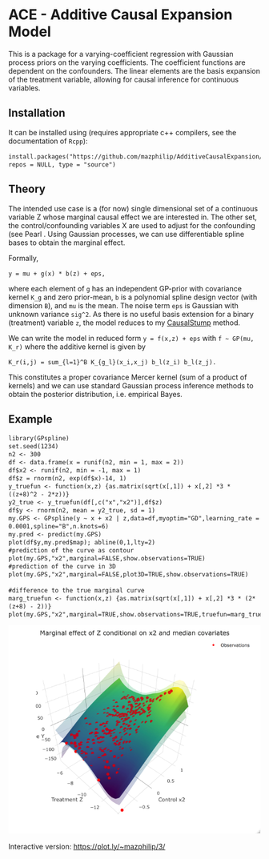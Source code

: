 # ACE - Additive Causal Expansion Model
This is a package for a varying-coefficient regression with Gaussian process priors on the varying coefficients. The coefficient functions are dependent on the confounders. The linear elements are the basis expansion of the treatment variable, allowing for causal inference for continuous variables.

## Installation
It can be installed using (requires appropriate c++ compilers, see the documentation of ```Rcpp```):
```
install.packages("https://github.com/mazphilip/AdditiveCausalExpansion/raw/master/builds/GPspline_0.2.0.tar.gz", repos = NULL, type = "source")
```

## Theory
The intended use case is a (for now) single dimensional set of a continuous variable Z whose marginal causal effect we are interested in. The other set, the control/confounding variables X are used to adjust for the confounding (see Pearl . Using Gaussian processes, we can use differentiable spline bases to obtain the marginal effect. 

Formally,
```
y = mu + g(x) * b(z) + eps,
```
where each element of ```g``` has an independent GP-prior with covariance kernel ```K_g``` and zero prior-mean, ```b``` is a polynomial spline design vector (with dimension ```B```), and ```mu``` is the mean. The noise term ```eps``` is Gaussian with unknown variance ```sig^2```. As there is no useful basis extension for a binary (treatment) variable ```z```, the model reduces to my [CausalStump](https://github.com/mazphilip/CausalStump) method.

We can write the model in reduced form ```y = f(x,z) + eps``` with ```f ~ GP(mu, K_r)``` where the additive kernel is given by
```
K_r(i,j) = sum_{l=1}^B K_{g_l}(x_i,x_j) b_l(z_i) b_l(z_j).
```
This constitutes a proper covariance Mercer kernel (sum of a product of kernels) and we can use standard Gaussian process inference methods to obtain the posterior distribution, i.e. empirical Bayes. 

## Example
```
library(GPspline)
set.seed(1234)
n2 <- 300
df <- data.frame(x = runif(n2, min = 1, max = 2))
df$x2 <- runif(n2, min = -1, max = 1)
df$z = rnorm(n2, exp(df$x)-14, 1)
y_truefun <- function(x,z) {as.matrix(sqrt(x[,1]) + x[,2] *3 * ((z+8)^2 - 2*z))}
y2_true <- y_truefun(df[,c("x","x2")],df$z)
df$y <- rnorm(n2, mean = y2_true, sd = 1)
my.GPS <- GPspline(y ~ x + x2 | z,data=df,myoptim="GD",learning_rate = 0.0001,spline="B",n.knots=6)
my.pred <- predict(my.GPS)
plot(df$y,my.pred$map); abline(0,1,lty=2)
#prediction of the curve as contour
plot(my.GPS,"x2",marginal=FALSE,show.observations=TRUE)
#prediction of the curve in 3D
plot(my.GPS,"x2",marginal=FALSE,plot3D=TRUE,show.observations=TRUE)

#difference to the true marginal curve
marg_truefun <- function(x,z) {as.matrix(sqrt(x[,1]) + x[,2] *3 * (2*(z+8) - 2))}
plot(my.GPS,"x2",marginal=TRUE,show.observations=TRUE,truefun=marg_truefun)
```

![](example/readme.png)

Interactive version: https://plot.ly/~mazphilip/3/
